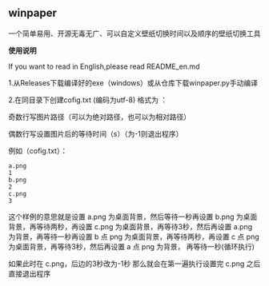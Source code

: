 ## winpaper
一个简单易用、开源无毒无广、可以自定义壁纸切换时间以及顺序的壁纸切换工具

**使用说明**

If you want to read in English,please read README_en.md

1.从Releases下载编译好的exe（windows）或从仓库下载winpaper.py手动编译

2.在同目录下创建cofig.txt  (编码为utf-8) 格式为 ：

  奇数行写图片路径（可以为绝对路径，也可以为相对路径）

  偶数行写设置图片后的等待时间（s）（为-1则退出程序）
  
  例如（cofig.txt）：
  
    a.png
    1
    b.png
    2
    c.png
    3
    
这个样例的意思就是设置 a.png 为桌面背景，然后等待一秒再设置 b.png 为桌面背景，再等待两秒，再设置 c.png 为桌面背景，再等待3秒，然后再设置 a.png 为背景，再等待一秒再设置 b 点 png 为桌面背景，再等待两秒，再设置 c 点 png 为桌面背景，再等待3秒，然后再设置 a 点 png 为背景，  再等待一秒(循环执行)

如果此时在 c.png，后边的3秒改为-1秒 那么就会在第一遍执行设置完 c.png 之后直接退出程序
